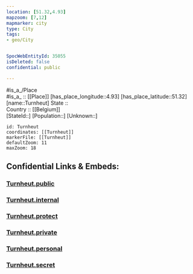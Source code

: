 ```yaml
---
location: [51.32,4.93] 
mapzoom: [7,12] 
mapmarker: city 
type: City
tags:
- geo/City


SpocWebEntityId: 35055
isDeleted: false
confidential: public

---
```

#is_a_/Place  
#is_a_ :: [[Place]] 
[has_place_longitude::4.93] 
[has_place_latitude::51.32] 
[name::Turnheut] 
State ::  
Country :: [[Belgium]]  
[StateId::] 
[Population::] 
[Unknown::] 


```leaflet
id: Turnheut
coordinates: [[Turnheut]] 
markerFile: [[Turnheut]] 
defaultZoom: 11 
maxZoom: 18
```


## Confidential Links & Embeds: 

### [Turnheut.public](/_public/\Earth\Continent\Europe\Europe~West\Belgium\Regions~Belgium\Vlaanderen\counties~Vlaanderen\Antwerp\CityTurnheut.public.md) 

### [Turnheut.internal](/_internal/\Earth\Continent\Europe\Europe~West\Belgium\Regions~Belgium\Vlaanderen\counties~Vlaanderen\Antwerp\CityTurnheut.internal.md) 

### [Turnheut.protect](/_protect/\Earth\Continent\Europe\Europe~West\Belgium\Regions~Belgium\Vlaanderen\counties~Vlaanderen\Antwerp\CityTurnheut.protect.md) 

### [Turnheut.private](/_private/\Earth\Continent\Europe\Europe~West\Belgium\Regions~Belgium\Vlaanderen\counties~Vlaanderen\Antwerp\CityTurnheut.private.md) 

### [Turnheut.personal](/_personal/\Earth\Continent\Europe\Europe~West\Belgium\Regions~Belgium\Vlaanderen\counties~Vlaanderen\Antwerp\CityTurnheut.personal.md) 

### [Turnheut.secret](/_secret/\Earth\Continent\Europe\Europe~West\Belgium\Regions~Belgium\Vlaanderen\counties~Vlaanderen\Antwerp\CityTurnheut.secret.md)

